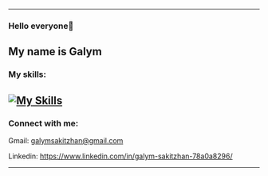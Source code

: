 ------------------------------------------------------------------------------------------------------------------
### Hello everyone👋
My name is Galym
------------------------------------------------------------------------------------------------------------------
### My skills:
[![My Skills](https://skillicons.dev/icons?i=js,react,vue,mongodb,html,css,java,mysql,github,linux,windows,figma,tailwind)](https://skillicons.dev)
------------------------------------------------------------------------------------------------------------------
### Connect with me:
Gmail: galymsakitzhan@gmail.com

Linkedin: https://www.linkedin.com/in/galym-sakitzhan-78a0a8296/


------------------------------------------------------------------------------------------------------------------
